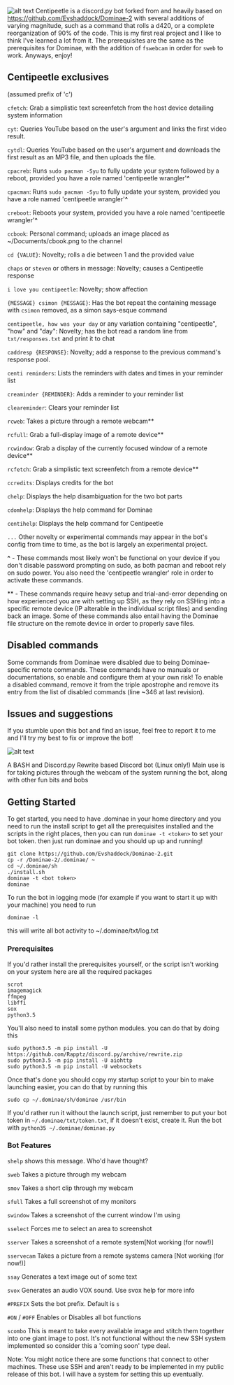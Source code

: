 ![alt text](https://i.imgur.com/SsOsGVB.png)
Centipeetle is a discord.py bot forked from and heavily based on https://github.com/Evshaddock/Dominae-2 with several additions of varying magnitude, such as a command that rolls a d420, or a complete reorganization of 90% of the code. This is my first real project and I like to think I've learned a lot from it. The prerequisites are the same as the prerequisites for Dominae, with the addition of `fswebcam` in order for `sweb` to work. Anyways, enjoy!

## Centipeetle exclusives
(assumed prefix of 'c')

`cfetch`: Grab a simplistic text screenfetch from the host device detailing system information

`cyt`: Queries YouTube based on the user's argument and links the first video result.

`cytdl`: Queries YouTube based on the user's argument and downloads the first result as an MP3 file, and then uploads the file.

`cpacreb`: Runs `sudo pacman -Syu` to fully update your system followed by a reboot, provided you have a role named 'centipeetle wrangler'**^**

`cpacman`: Runs `sudo pacman -Syu` to fully update your system, provided you have a role named 'centipeetle wrangler'**^**

`creboot`: Reboots your system, provided you have a role named 'centipeetle wrangler'**^**

`ccbook`: Personal command; uploads an image placed as ~/Documents/cbook.png to the channel

`cd {VALUE}`: Novelty; rolls a die between 1 and the provided value

`chaps` or `steven` or others in message: Novelty; causes a Centipeetle response

`i love you centipeetle`: Novelty; show affection

`{MESSAGE} csimon {MESSAGE}`: Has the bot repeat the containing message with `csimon` removed, as a simon says-esque command

`centipeetle, how was your day` or any variation containing "centipeetle", "how" and "day": Novelty; has the bot read a random line from `txt/responses.txt` and print it to chat

`caddresp {RESPONSE}`: Novelty; add a response to the previous command's response pool.

`centi reminders`: Lists the reminders with dates and times in your reminder list

`creaminder {REMINDER}`: Adds a reminder to your reminder list

`cleareminder`: Clears your reminder list

`rcweb`: Takes a picture through a remote webcam**

`rcfull`: Grab a full-display image of a remote device**

`rcwindow`: Grab a display of the currently focused window of a remote device**

`rcfetch`: Grab a simplistic text screenfetch from a remote device**

`ccredits`: Displays credits for the bot

`chelp`: Displays the help disambiguation for the two bot parts

`cdomhelp`: Displays the help command for Dominae

`centihelp`: Displays the help command for Centipeetle

`...` Other novelty or experimental commands may appear in the bot's config from time to time, as the bot is largely an experimental project.


**^** - These commands most likely won't be functional on your device if you don't disable password prompting on sudo, as both pacman and reboot rely on sudo power. You also need the 'centipeetle wrangler' role in order to activate these commands.

** - These commands require heavy setup and trial-and-error depending on how experienced you are with setting up SSH, as they rely on SSHing into a specific remote device (IP alterable in the individual script files) and sending back an image. Some of these commands also entail having the Dominae file structure on the remote device in order to properly save files.

## Disabled commands
Some commands from Dominae were disabled due to being Dominae-specific remote commands. These commands have no manuals or documentations, so enable and configure them at your own risk! To enable a disabled command, remove it from the triple apostrophe and remove its entry from the list of disabled commands (line ~346 at last revision).

## Issues and suggestions
If you stumble upon this bot and find an issue, feel free to report it to me and I'll try my best to fix or improve the bot!

![alt text](https://i.imgur.com/wMHqABG.png)

A BASH and Discord.py Rewrite based Discord bot (Linux only!)
Main use is for taking pictures through the webcam of the system running the bot, along with other fun bits and bobs

## Getting Started

To get started, you need to have .dominae in your home directory and you need to run the install script to get all the prerequisites installed and the scripts in the right places, then you can run `dominae -t <token>` to set your bot token. then just run dominae and you should up up and running!

```
git clone https://github.com/Evshaddock/Dominae-2.git
cp -r /Dominae-2/.dominae/ ~
cd ~/.dominae/sh
./install.sh
dominae -t <bot token>
dominae
```

To run the bot in logging mode (for example if you want to start it up with your machine) you need to run 
```
dominae -l
```
this will write all bot activity to ~/.dominae/txt/log.txt

### Prerequisites

If you'd rather install the prerequisites yourself, or the script isn't working on your system here are all the required packages

```
scrot
imagemagick
ffmpeg
libffi
sox
python3.5
```

You'll also need to install some python modules. you can do that by doing this

```
sudo python3.5 -m pip install -U https://github.com/Rapptz/discord.py/archive/rewrite.zip
sudo python3.5 -m pip install -U aiohttp
sudo python3.5 -m pip install -U websockets
```

Once that's done you should copy my startup script to your bin to make launching easier, you can do that by running this

```
sudo cp ~/.dominae/sh/dominae /usr/bin
```

If you'd rather run it without the launch script, just remember to put your bot token in `~/.dominae/txt/token.txt`, if it doesn't exist, create it.
Run the bot with `python35 ~/.dominae/dominae.py`

### Bot Features

`shelp` shows this message. Who'd have thought? 

`sweb` Takes a picture through my webcam 

`smov` Takes a short clip through my webcam 

`sfull` Takes a full screenshot of my monitors 

`swindow` Takes a screenshot of the current window I'm using 

`sselect` Forces me to select an area to screenshot 

`sserver` Takes a screenshot of a remote system[Not working (for now!)]

`sservecam` Takes a picture from a remote systems camera [Not working (for now!)]

`ssay` Generates a text image out of some text 

`svox` Generates an audio VOX sound. Use svox help for more info

`#PREFIX` Sets the bot prefix. Default is `s`

`#ON` / `#OFF` Enables or Disables all bot functions

`scombo` This is meant to take every available image and stitch them together into one giant image to post. It's not functional without the new SSH system implemented so consider this a 'coming soon' type deal.

Note: You might notice there are some functions that connect to other machines. These use SSH and aren't ready to be implemented in my public release of this bot. I will have a system for setting this up eventually.

